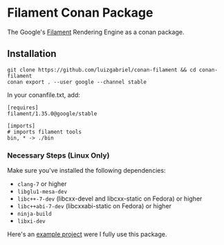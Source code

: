 # Filament Conan Package
The Google's [Filament](https://github.com/google/filament) Rendering Engine as a conan package.

## Installation

```shell script
git clone https://github.com/luizgabriel/conan-filament && cd conan-filament
conan export . --user google --channel stable
```

In your conanfile.txt, add:
```
[requires]
filament/1.35.0@google/stable

[imports]
# imports filament tools
bin, * -> ./bin
```

### Necessary Steps (Linux Only)
Make sure you've installed the following dependencies:

- `clang-7` or higher
- `libglu1-mesa-dev`
- `libc++-7-dev` (libcxx-devel and libcxx-static on Fedora) or higher
- `libc++abi-7-dev` (libcxxabi-static on Fedora) or higher
- `ninja-build`
- `libxi-dev`

Here's an [example project](https://github.com/luizgabriel/Spatial.Engine) were I fully use this package.
